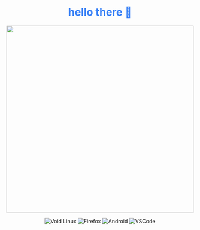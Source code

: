 <h1 align="center" style="color:#3b82f6;">hello there 👋</h1>

<p align="center">
  <img src="https://github.com/zenxs/zenxs/blob/main/images/image.gif?raw=true" width="500"/>
</p>

<p align="center">
  <img src="https://img.shields.io/badge/Void_Linux-3b82f6?style=flat&logo=void-linux&logoColor=white" alt="Void Linux" />
  <img src="https://img.shields.io/badge/Firefox-3b82f6?style=flat&logo=Firefox-Browser&logoColor=white" alt="Firefox" />
  <img src="https://img.shields.io/badge/Android-3b82f6?style=flat&logo=android&logoColor=white" alt="Android" />
  <img src="https://img.shields.io/badge/VSCODE-3b82f6?style=flat&logo=visual-studio-code&logoColor=white" alt="VSCode" />
</p>
